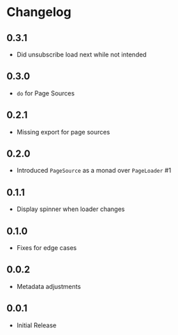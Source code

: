 # Changelog

## 0.3.1

- Did unsubscribe load next while not intended

## 0.3.0

- `do` for Page Sources

## 0.2.1

- Missing export for page sources

## 0.2.0

- Introduced `PageSource` as a monad over `PageLoader` #1

## 0.1.1

- Display spinner when loader changes

## 0.1.0

- Fixes for edge cases

## 0.0.2

- Metadata adjustments

## 0.0.1

- Initial Release
